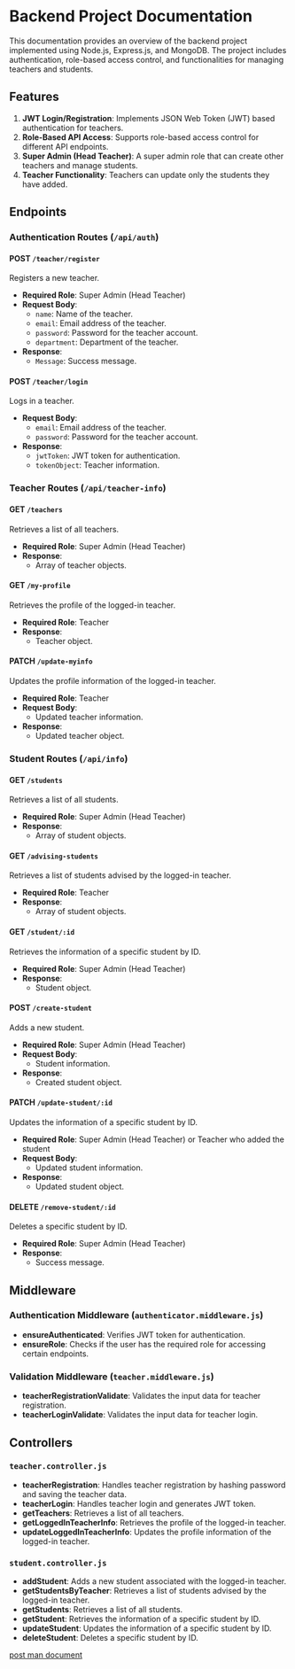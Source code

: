 # Backend Project Documentation

This documentation provides an overview of the backend project implemented using Node.js, Express.js, and MongoDB. The project includes authentication, role-based access control, and functionalities for managing teachers and students.

## Features

1. **JWT Login/Registration**: Implements JSON Web Token (JWT) based authentication for teachers.
2. **Role-Based API Access**: Supports role-based access control for different API endpoints.
3. **Super Admin (Head Teacher)**: A super admin role that can create other teachers and manage students.
4. **Teacher Functionality**: Teachers can update only the students they have added.

## Endpoints

### Authentication Routes (`/api/auth`)

#### POST `/teacher/register`

Registers a new teacher.

- **Required Role**: Super Admin (Head Teacher)
- **Request Body**: 
  - `name`: Name of the teacher.
  - `email`: Email address of the teacher.
  - `password`: Password for the teacher account.
  - `department`: Department of the teacher.
- **Response**: 
  - `Message`: Success message.

#### POST `/teacher/login`

Logs in a teacher.

- **Request Body**: 
  - `email`: Email address of the teacher.
  - `password`: Password for the teacher account.
- **Response**: 
  - `jwtToken`: JWT token for authentication.
  - `tokenObject`: Teacher information.

### Teacher Routes (`/api/teacher-info`)

#### GET `/teachers`

Retrieves a list of all teachers.

- **Required Role**: Super Admin (Head Teacher)
- **Response**: 
  - Array of teacher objects.

#### GET `/my-profile`

Retrieves the profile of the logged-in teacher.

- **Required Role**: Teacher
- **Response**: 
  - Teacher object.

#### PATCH `/update-myinfo`

Updates the profile information of the logged-in teacher.

- **Required Role**: Teacher
- **Request Body**: 
  - Updated teacher information.
- **Response**: 
  - Updated teacher object.

### Student Routes (`/api/info`)

#### GET `/students`

Retrieves a list of all students.

- **Required Role**: Super Admin (Head Teacher)
- **Response**: 
  - Array of student objects.

#### GET `/advising-students`

Retrieves a list of students advised by the logged-in teacher.

- **Required Role**: Teacher
- **Response**: 
  - Array of student objects.

#### GET `/student/:id`

Retrieves the information of a specific student by ID.

- **Required Role**: Super Admin (Head Teacher)
- **Response**: 
  - Student object.

#### POST `/create-student`

Adds a new student.

- **Required Role**: Super Admin (Head Teacher)
- **Request Body**: 
  - Student information.
- **Response**: 
  - Created student object.

#### PATCH `/update-student/:id`

Updates the information of a specific student by ID.

- **Required Role**: Super Admin (Head Teacher) or Teacher who added the student
- **Request Body**: 
  - Updated student information.
- **Response**: 
  - Updated student object.

#### DELETE `/remove-student/:id`

Deletes a specific student by ID.

- **Required Role**: Super Admin (Head Teacher)
- **Response**: 
  - Success message.

## Middleware

### Authentication Middleware (`authenticator.middleware.js`)

- **ensureAuthenticated**: Verifies JWT token for authentication.
- **ensureRole**: Checks if the user has the required role for accessing certain endpoints.

### Validation Middleware (`teacher.middleware.js`)

- **teacherRegistrationValidate**: Validates the input data for teacher registration.
- **teacherLoginValidate**: Validates the input data for teacher login.

## Controllers

### `teacher.controller.js`

- **teacherRegistration**: Handles teacher registration by hashing password and saving the teacher data.
- **teacherLogin**: Handles teacher login and generates JWT token.
- **getTeachers**: Retrieves a list of all teachers.
- **getLoggedInTeacherInfo**: Retrieves the profile of the logged-in teacher.
- **updateLoggedInTeacherInfo**: Updates the profile information of the logged-in teacher.

### `student.controller.js`

- **addStudent**: Adds a new student associated with the logged-in teacher.
- **getStudentsByTeacher**: Retrieves a list of students advised by the logged-in teacher.
- **getStudents**: Retrieves a list of all students.
- **getStudent**: Retrieves the information of a specific student by ID.
- **updateStudent**: Updates the information of a specific student by ID.
- **deleteStudent**: Deletes a specific student by ID.




[post man document](https://documenter.getpostman.com/view/27776369/2sA3Bn6Y5W)